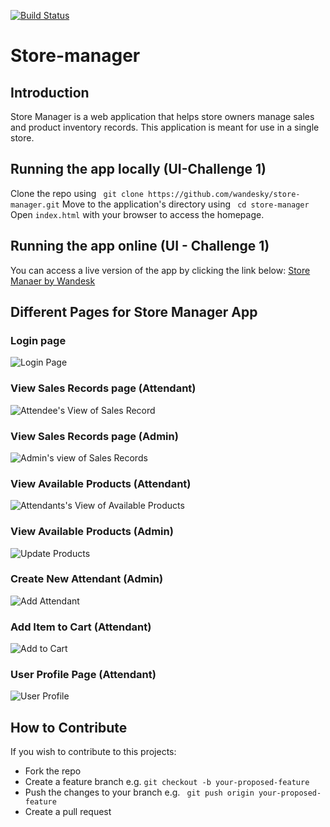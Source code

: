 [![Build Status](https://travis-ci.com/wandesky/store-manager.svg?branch=restplus-challenge-two)](https://travis-ci.com/wandesky/store-manager)
# Store-manager
## Introduction
Store Manager is a web application that helps store owners manage sales and product inventory records. This application is meant for use in a single store.

## Running the app locally (UI-Challenge 1)
Clone the repo using ``` git clone https://github.com/wandesky/store-manager.git```
Move to the application's directory using ``` cd store-manager```
Open ``` index.html ``` with your browser to access the homepage.

## Running the app online (UI - Challenge 1)
You can access a live version of the app by clicking the link below:
[Store Manaer by Wandesk](https://wandesky.github.io/store-manager/)

## Different Pages for Store Manager App
### Login page
![Login Page](https://user-images.githubusercontent.com/19204205/46584874-7fdb6500-ca71-11e8-9403-b6fb3d22782e.png)

### View Sales Records page (Attendant)
![Attendee's View of Sales Record](https://user-images.githubusercontent.com/19204205/46633346-11240780-cb56-11e8-8fbc-6079395892f8.png)

### View Sales Records page (Admin)
![Admin's view of Sales Records](https://user-images.githubusercontent.com/19204205/46824614-1a9db180-cd9a-11e8-94b1-7c38318e6744.png)

### View Available Products (Attendant)
![Attendants's View of Available Products](https://user-images.githubusercontent.com/19204205/46850922-641fe800-cdfe-11e8-90d2-6c24868537fd.png)

### View Available Products (Admin)
![Update Products](https://user-images.githubusercontent.com/19204205/46852317-3e491200-ce03-11e8-9256-86f57bd79ff2.png)

### Create New Attendant (Admin)
![Add Attendant](https://user-images.githubusercontent.com/19204205/46860525-47dd7480-ce19-11e8-8f43-1ec488f21e82.png)

### Add Item to Cart (Attendant)
![Add to Cart](https://user-images.githubusercontent.com/19204205/46865106-fe932200-ce24-11e8-9bbf-3ca3985fdaf9.png)

### User Profile Page (Attendant)
![User Profile](https://user-images.githubusercontent.com/19204205/46863894-5465cb00-ce21-11e8-87b7-149bd9c049b1.png)

## How to Contribute
If you wish to contribute to this projects:
* Fork the repo
* Create a feature branch e.g. ``` git checkout -b your-proposed-feature ```
* Push the changes to your branch e.g. ``` git push origin your-proposed-feature```
* Create a pull request
